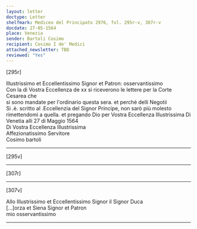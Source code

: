 ```yaml
---
layout: letter
doctype: Letter
shelfmark: Mediceo del Principato 2976, fol. 295r-v, 307r-v
docdate: 27-05-1564
place: Venezia
sender: Bartoli Cosimo
recipient: Cosimo I de' Medici
attached_newsletter: TBD
reviewed: "Yes"
---
```


[295r]  
  
  
Illustrissimo et Eccellentissimo Signor et Patron: osservantissimo  
Con la di Vostra Eccellenza de xx si riceverono le lettere per la Corte Cesarea che  
si sono mandate per l'ordinario questa sera. et perché delli Negotii  
Si .è. scritto al .Eccellenzia del Signor Principe, non sarò più molesto  
rimettendomi a quella. et pregando Dio per Vostra Eccellenza Illustrissima Di  
Venetia alli 27 di Maggio 1564  
Di Vostra Eccellenza Illustrissima  
Affezionatissimo Servitore  
Cosimo bartoli  
  
---  

[295v]  
  
  
  
---  

[307r]  
  
  
  
---  

[307v]  
  
  
Allo Illustrissimo et Eccellentissimo Signor il Signor Duca  
[...]orza et Siena Signor et Patron  
mio osservantissimo  
  
---  


